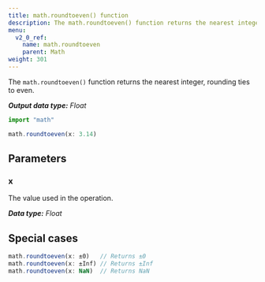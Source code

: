 ```yaml
---
title: math.roundtoeven() function
description: The math.roundtoeven() function returns the nearest integer, rounding ties to even.
menu:
  v2_0_ref:
    name: math.roundtoeven
    parent: Math
weight: 301
---
```


The `math.roundtoeven()` function returns the nearest integer, rounding ties to even.

_**Output data type:** Float_

```js
import "math"

math.roundtoeven(x: 3.14)
```

## Parameters

### x
The value used in the operation.

_**Data type:** Float_

## Special cases
```js
math.roundtoeven(x: ±0)   // Returns ±0
math.roundtoeven(x: ±Inf) // Returns ±Inf
math.roundtoeven(x: NaN)  // Returns NaN
```

